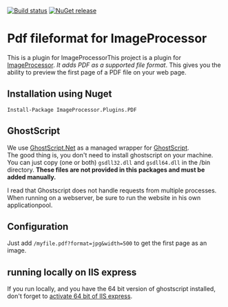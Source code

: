 [![Build status](https://ci.appveyor.com/api/projects/status/x9n4h3b72cxj845t?svg=true)](https://ci.appveyor.com/project/dampee/imageprocessor-plugins-pdf)
[![NuGet release](https://img.shields.io/nuget/v/ImageProcessor.Plugins.Pdf.svg)](https://www.nuget.org/packages/ImageProcessor.Plugins.Pdf/)

# Pdf fileformat for ImageProcessor

This is a plugin for ImageProcessorThis project is a plugin for [ImageProcessor](http://imageprocessor.org/). 
*It adds PDF as a supported file format*.  This gives you the ability to preview the first page of a PDF file on your web page.

## Installation using Nuget

    Install-Package ImageProcessor.Plugins.PDF

## GhostScript
We use [GhostScript.Net](https://github.com/jhabjan/Ghostscript.NET) as a managed wrapper for [GhostScript](https://ghostscript.com/).  
The good thing is, you don't need to install ghostscript on your machine.
You can just copy (one or both) `gsdll32.dll` and `gsdll64.dll` in the /bin directory. 
**These files are not provided in this packages and must be added manually.**

I read that Ghostscript does not handle requests from multiple processes.  
When running on a webserver, be sure to run the website in his own applicationpool.

## Configuration
Just add `/myfile.pdf?format=jpg&width=500` to get the first page as an image.

## running locally on IIS express
If you run locally, and you have the 64 bit version of ghostscript installed, 
don't forget to [activate 64 bit of IIS express](https://visualstudio.uservoice.com/forums/121579-visual-studio-ide/suggestions/3254745-allow-for-iis-express-64-bit-to-run-from-visual-st).  


